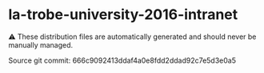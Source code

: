 # la-trobe-university-2016-intranet

:warning: These distribution files are automatically generated and should never be manually managed.

Source git commit: 666c9092413ddaf4a0e8fdd2ddad92c7e5d3e0a5
